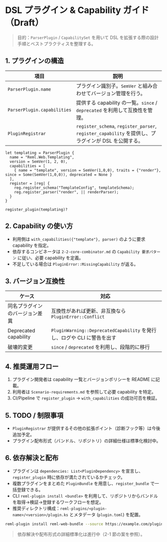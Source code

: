 # DSL プラグイン & Capability ガイド（Draft）

> 目的：`ParserPlugin` / `CapabilitySet` を用いて DSL を拡張する際の設計手順とベストプラクティスを整理する。

## 1. プラグインの構造

| 項目 | 説明 |
| --- | --- |
| `ParserPlugin.name` | プラグイン識別子。`SemVer` と組み合わせてバージョン管理を行う。 |
| `ParserPlugin.capabilities` | 提供する capability の一覧。`since` / `deprecated` を利用して互換性を管理。 |
| `PluginRegistrar` | `register_schema`, `register_parser`, `register_capability` を提供し、プラグインが DSL を公開する。 |

```reml
let templating = ParserPlugin {
  name = "Reml.Web.Templating",
  version = SemVer(1, 2, 0),
  capabilities = [
    { name = "template", version = SemVer(1,0,0), traits = {"render"}, since = Some(SemVer(1,0,0)), deprecated = None }
  ],
  register = |reg| {
    reg.register_schema("TemplateConfig", templateSchema);
    reg.register_parser("render", || renderParser);
  }
}

register_plugin(templating)?
```

## 2. Capability の使い方

- 利用側は `with_capabilities({"template"}, parser)` のように要求 capability を指定。
- 依存するコンビネータは `2-2-core-combinator.md` の `Capability 要求パターン` に従い、必要 capability を定義。
- 不足している場合は `PluginError::MissingCapability` が返る。

## 3. バージョン互換性

| ケース | 対応 |
| --- | --- |
| 同名プラグインのバージョン差異 | 互換性があれば更新、非互換なら `PluginError::Conflict` |
| Deprecated capability | `PluginWarning::DeprecatedCapability` を発行し、ログや CLI に警告を出す |
| 破壊的変更 | `since` / `deprecated` を利用し、段階的に移行 |

## 4. 推奨運用フロー

1. プラグイン開発者は capability 一覧とバージョンポリシーを README に記載。
2. 利用者は `Scenario-requirements.md` を参照して必要 capability を特定。
3. CI/Pipeline で `register_plugin` → `with_capabilities` の成功可否を検証。

## 5. TODO / 制限事項

- `PluginRegistrar` が提供するその他の拡張ポイント（診断フック等）は今後追加予定。
- プラグイン配布形式（バンドル、リポジトリ）の詳細仕様は標準化検討中。

## 6. 依存解決と配布

- プラグインは `dependencies: List<PluginDependency>` を宣言し、`register_plugin` 時に依存が満たされているかチェック。
- 複数プラグインをまとめた `PluginBundle` を用意し、`register_bundle` で一括登録できる。
- CLI `reml-plugin install <bundle>` を利用して、リポジトリからバンドルを取得→検証→登録するワークフローを想定。
- 推奨ディレクトリ構成：`reml-plugins/<plugin-name>/<version>/plugin.ks` とメタデータ (`plugin.toml`) を配置。

```bash
reml-plugin install reml-web-bundle --source https://example.com/plugins
```

> 依存解決や配布形式の詳細標準化は進行中（2-1 節の案を参照）。
